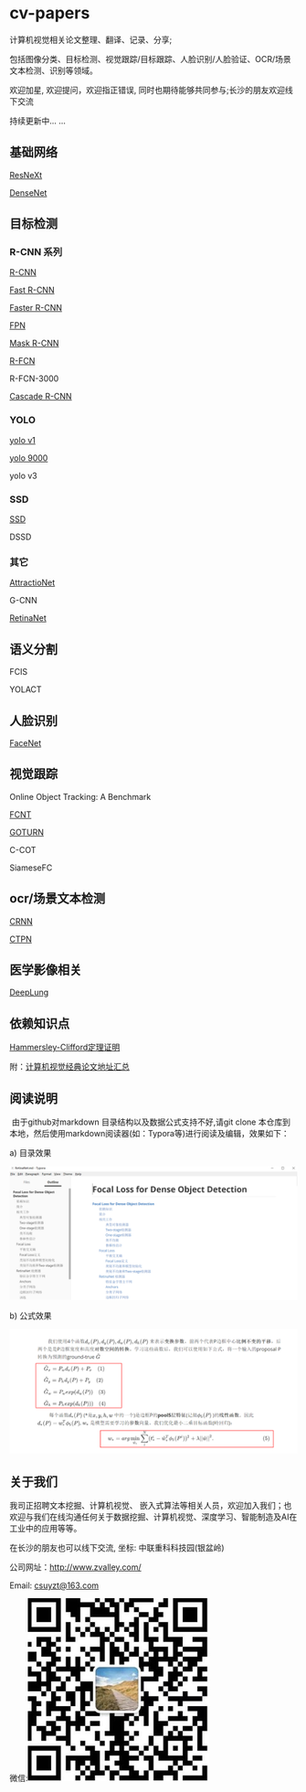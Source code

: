 # cv-papers
计算机视觉相关论文整理、翻译、记录、分享;

包括图像分类、目标检测、视觉跟踪/目标跟踪、人脸识别/人脸验证、OCR/场景文本检测、识别等领域。

欢迎加星, 欢迎提问，欢迎指正错误, 同时也期待能够共同参与;长沙的朋友欢迎线下交流

持续更新中... ...



## 基础网络

[ResNeXt](ResNeXt.md)

[DenseNet](NenseNet.md)



## 目标检测

### R-CNN 系列

<a href='R-CNN.md'>R-CNN</a>

<a href='Fast R-CNN.md'>Fast R-CNN</a>

<a href='Faster R-CNN.md'>Faster R-CNN</a>

<a href='FPN.md'>FPN</a>

<a href='Mask R-CNN.md'>Mask R-CNN</a>

<a href='R-FCN.md'>R-FCN</a>

R-FCN-3000

<a href='Cascade R-CNN.md'>Cascade R-CNN</a>

### YOLO

<a href='YOLO.md'>yolo v1 </a>

<a href='YOLO 9000.md'>yolo 9000</a>

yolo v3

### SSD

<a href='SSD.md'>SSD</a>

DSSD

### 其它

<a href='AttractioNet.md'>AttractioNet</a>

G-CNN

<a href='RetinaNet.md'>RetinaNet</a>



## 语义分割

FCIS

YOLACT



## 人脸识别

<a href='FaceNet.md'>FaceNet</a>



## 视觉跟踪

Online Object Tracking: A Benchmark

<a href='FCNT.md'>FCNT</a>

<a href='GOTURN.md'>GOTURN</a>

C-COT

SiameseFC



## ocr/场景文本检测

<a href='CRNN.md'>CRNN</a>

<a href='CTPN.md'>CTPN</a>



## 医学影像相关

<a href='DeepLung.md'>DeepLung</a>



## 依赖知识点

<a href='Hammersley-Clifford定理证明.md'>Hammersley-Clifford定理证明</a>



附：<a href='计算机视觉经典论文地址汇总.md'>计算机视觉经典论文地址汇总</a>





## 阅读说明

​        由于github对markdown 目录结构以及数据公式支持不好,请git clone 本仓库到本地，然后使用markdown阅读器(如：Typora等)进行阅读及编辑，效果如下：

a) 目录效果

![](pic/ReadMe-fig1.jpg)



b) 公式效果

![](pic/ReadMe-fig2.jpg)





## 关于我们

我司正招聘文本挖掘、计算机视觉、	嵌入式算法等相关人员，欢迎加入我们；也欢迎与我们在线沟通任何关于数据挖掘、计算机视觉、深度学习、智能制造及AI在工业中的应用等等。

在长沙的朋友也可以线下交流, 坐标: 中联重科科技园(银盆岭)

公司网址：http://www.zvalley.com/

Email: csuyzt@163.com

微信:![](pic/wx.jpg)




